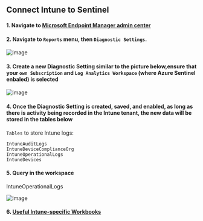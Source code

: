 ## Connect Intune to Sentinel

#### 1. Navigate to [Microsoft Endpoint Manager admin center](https://endpoint.microsoft.com/) 

#### 2. Navigate to `Reports` menu, then `Diagnostic Settings`.
![image](https://user-images.githubusercontent.com/96930989/211248117-7b55378d-b785-4a01-945f-2aa572199832.png)

#### 3. Create a new Diagnostic Setting similar to the picture below,ensure that your `own Subscription` and `Log Analytics Workspace` (where Azure Sentinel enbaled) is selected
![image](https://user-images.githubusercontent.com/96930989/211248229-190cce7d-5c3c-4feb-a94d-3f5f78760010.png)

#### 4. Once the Diagnostic Setting is created, saved, and enabled, as long as there is activity being recorded in the Intune tenant, the new data will be stored in the tables below

`Tables` to store Intune logs:
```
IntuneAuditLogs
IntuneDeviceComplianceOrg
IntuneOperationalLogs
IntuneDevices 
```
#### 5. Query in the workspace
IntuneOperationalLogs

![image](https://user-images.githubusercontent.com/96930989/211248752-bc756c0c-f673-4d59-9291-3313e5794f9c.png)

#### 6. [Useful Intune-specific Workbooks](https://github.com/rod-trent/SentinelWorkbooks)
